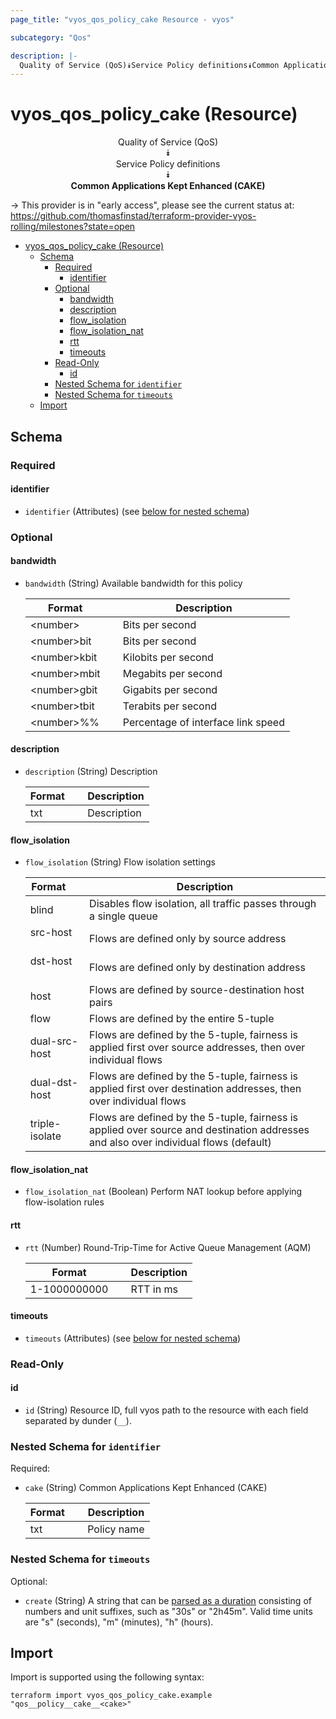```yaml
---
page_title: "vyos_qos_policy_cake Resource - vyos"

subcategory: "Qos"

description: |-
  Quality of Service (QoS)⯯Service Policy definitions⯯Common Applications Kept Enhanced (CAKE)
---
```


# vyos_qos_policy_cake (Resource)
<center>


Quality of Service (QoS)  
⯯  
Service Policy definitions  
⯯  
**Common Applications Kept Enhanced (CAKE)**


</center>

-> This provider is in "early access", please see the current status at: https://github.com/thomasfinstad/terraform-provider-vyos-rolling/milestones?state=open

<!--TOC-->

- [vyos_qos_policy_cake (Resource)](#vyos_qos_policy_cake-resource)
  - [Schema](#schema)
    - [Required](#required)
      - [identifier](#identifier)
    - [Optional](#optional)
      - [bandwidth](#bandwidth)
      - [description](#description)
      - [flow_isolation](#flow_isolation)
      - [flow_isolation_nat](#flow_isolation_nat)
      - [rtt](#rtt)
      - [timeouts](#timeouts)
    - [Read-Only](#read-only)
      - [id](#id)
    - [Nested Schema for `identifier`](#nested-schema-for-identifier)
    - [Nested Schema for `timeouts`](#nested-schema-for-timeouts)
  - [Import](#import)

<!--TOC-->

<!-- schema generated by tfplugindocs -->
## Schema

### Required

#### identifier
- `identifier` (Attributes) (see [below for nested schema](#nestedatt--identifier))

### Optional

#### bandwidth
- `bandwidth` (String) Available bandwidth for this policy

    |  Format        &emsp;|  Description                         |
    |----------------|--------------------------------------|
    |  &lt;number&gt;      &emsp;|  Bits per second                     |
    |  &lt;number&gt;bit   &emsp;|  Bits per second                     |
    |  &lt;number&gt;kbit  &emsp;|  Kilobits per second                 |
    |  &lt;number&gt;mbit  &emsp;|  Megabits per second                 |
    |  &lt;number&gt;gbit  &emsp;|  Gigabits per second                 |
    |  &lt;number&gt;tbit  &emsp;|  Terabits per second                 |
    |  &lt;number&gt;%%    &emsp;|  Percentage of interface link speed  |
#### description
- `description` (String) Description

    |  Format  &emsp;|  Description  |
    |----------|---------------|
    |  txt     &emsp;|  Description  |
#### flow_isolation
- `flow_isolation` (String) Flow isolation settings

    |  Format          &emsp;|  Description                                                                                                                           |
    |------------------|----------------------------------------------------------------------------------------------------------------------------------------|
    |  blind           &emsp;|  Disables flow isolation, all traffic passes through a single queue                                                                    |
    |  src-host        &emsp;|  Flows are defined only by source address                                                                                              |
    |  dst-host        &emsp;|  Flows are defined only by destination address                                                                                         |
    |  host            &emsp;|  Flows are defined by source-destination host pairs                                                                                    |
    |  flow            &emsp;|  Flows are defined by the entire 5-tuple                                                                                               |
    |  dual-src-host   &emsp;|  Flows are defined by the 5-tuple, fairness is applied first over source addresses, then over individual flows                         |
    |  dual-dst-host   &emsp;|  Flows are defined by the 5-tuple, fairness is applied first over destination addresses, then over individual flows                    |
    |  triple-isolate  &emsp;|  Flows are defined by the 5-tuple, fairness is applied over source and destination addresses and also over individual flows (default)  |
#### flow_isolation_nat
- `flow_isolation_nat` (Boolean) Perform NAT lookup before applying flow-isolation rules
#### rtt
- `rtt` (Number) Round-Trip-Time for Active Queue Management (AQM)

    |  Format        &emsp;|  Description  |
    |----------------|---------------|
    |  1-1000000000  &emsp;|  RTT in ms    |
#### timeouts
- `timeouts` (Attributes) (see [below for nested schema](#nestedatt--timeouts))

### Read-Only

#### id
- `id` (String) Resource ID, full vyos path to the resource with each field separated by dunder (`__`).

<a id="nestedatt--identifier"></a>
### Nested Schema for `identifier`

Required:

- `cake` (String) Common Applications Kept Enhanced (CAKE)

    |  Format  &emsp;|  Description  |
    |----------|---------------|
    |  txt     &emsp;|  Policy name  |


<a id="nestedatt--timeouts"></a>
### Nested Schema for `timeouts`

Optional:

- `create` (String) A string that can be [parsed as a duration](https://pkg.go.dev/time#ParseDuration) consisting of numbers and unit suffixes, such as &#34;30s&#34; or &#34;2h45m&#34;. Valid time units are &#34;s&#34; (seconds), &#34;m&#34; (minutes), &#34;h&#34; (hours).

## Import

Import is supported using the following syntax:

```shell
terraform import vyos_qos_policy_cake.example "qos__policy__cake__<cake>"
```
